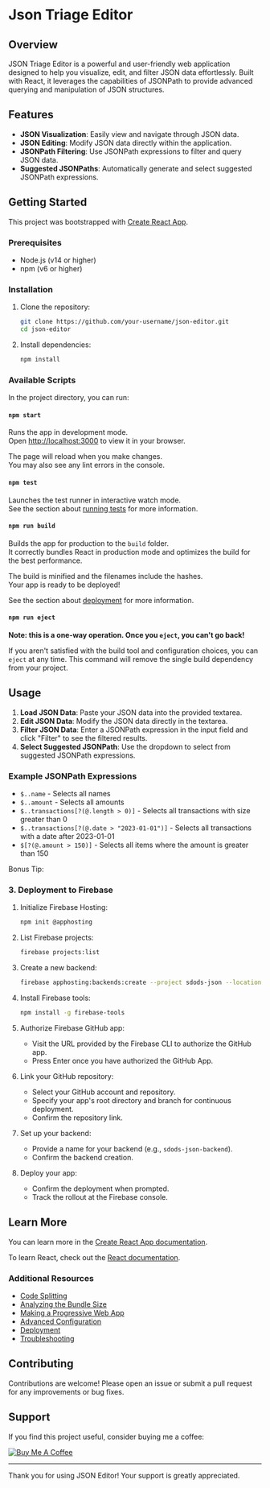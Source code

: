 
# Json Triage Editor

## Overview

JSON Triage Editor is a powerful and user-friendly web application designed to help you visualize, edit, and filter JSON data effortlessly. Built with React, it leverages the capabilities of JSONPath to provide advanced querying and manipulation of JSON structures.

## Features

- **JSON Visualization**: Easily view and navigate through JSON data.
- **JSON Editing**: Modify JSON data directly within the application.
- **JSONPath Filtering**: Use JSONPath expressions to filter and query JSON data.
- **Suggested JSONPaths**: Automatically generate and select suggested JSONPath expressions.

## Getting Started

This project was bootstrapped with [Create React App](https://github.com/facebook/create-react-app).

### Prerequisites

- Node.js (v14 or higher)
- npm (v6 or higher)

### Installation

1. Clone the repository:
    ```sh
    git clone https://github.com/your-username/json-editor.git
    cd json-editor
    ```

2. Install dependencies:
    ```sh
    npm install
    ```

### Available Scripts

In the project directory, you can run:

#### `npm start`

Runs the app in development mode.\
Open [http://localhost:3000](http://localhost:3000) to view it in your browser.

The page will reload when you make changes.\
You may also see any lint errors in the console.

#### `npm test`

Launches the test runner in interactive watch mode.\
See the section about [running tests](https://facebook.github.io/create-react-app/docs/running-tests) for more information.

#### `npm run build`

Builds the app for production to the `build` folder.\
It correctly bundles React in production mode and optimizes the build for the best performance.

The build is minified and the filenames include the hashes.\
Your app is ready to be deployed!

See the section about [deployment](https://facebook.github.io/create-react-app/docs/deployment) for more information.

#### `npm run eject`

**Note: this is a one-way operation. Once you `eject`, you can't go back!**

If you aren't satisfied with the build tool and configuration choices, you can `eject` at any time. This command will remove the single build dependency from your project.

## Usage

1. **Load JSON Data**: Paste your JSON data into the provided textarea.
2. **Edit JSON Data**: Modify the JSON data directly in the textarea.
3. **Filter JSON Data**: Enter a JSONPath expression in the input field and click "Filter" to see the filtered results.
4. **Select Suggested JSONPath**: Use the dropdown to select from suggested JSONPath expressions.

### Example JSONPath Expressions

- `$..name` - Selects all names
- `$..amount` - Selects all amounts
- `$..transactions[?(@.length > 0)]` - Selects all transactions with size greater than 0
- `$..transactions[?(@.date > "2023-01-01")]` - Selects all transactions with a date after 2023-01-01
- `$[?(@.amount > 150)]` - Selects all items where the amount is greater than 150

Bonus Tip:

### 3. Deployment to Firebase

1. Initialize Firebase Hosting:
    ```bash
    npm init @apphosting
    ```

2. List Firebase projects:
    ```bash
    firebase projects:list
    ```

3. Create a new backend:
    ```bash
    firebase apphosting:backends:create --project sdods-json --location us-central1 json-editor
    ```

4. Install Firebase tools:
    ```bash
    npm install -g firebase-tools
    ```

5. Authorize Firebase GitHub app:
    - Visit the URL provided by the Firebase CLI to authorize the GitHub app.
    - Press Enter once you have authorized the GitHub App.

6. Link your GitHub repository:
    - Select your GitHub account and repository.
    - Specify your app's root directory and branch for continuous deployment.
    - Confirm the repository link.

7. Set up your backend:
    - Provide a name for your backend (e.g., `sdods-json-backend`).
    - Confirm the backend creation.

8. Deploy your app:
    - Confirm the deployment when prompted.
    - Track the rollout at the Firebase console.

## Learn More

You can learn more in the [Create React App documentation](https://facebook.github.io/create-react-app/docs/getting-started).

To learn React, check out the [React documentation](https://reactjs.org/).

### Additional Resources

- [Code Splitting](https://facebook.github.io/create-react-app/docs/code-splitting)
- [Analyzing the Bundle Size](https://facebook.github.io/create-react-app/docs/analyzing-the-bundle-size)
- [Making a Progressive Web App](https://facebook.github.io/create-react-app/docs/making-a-progressive-web-app)
- [Advanced Configuration](https://facebook.github.io/create-react-app/docs/advanced-configuration)
- [Deployment](https://facebook.github.io/create-react-app/docs/deployment)
- [Troubleshooting](https://facebook.github.io/create-react-app/docs/troubleshooting#npm-run-build-fails-to-minify)

## Contributing

Contributions are welcome! Please open an issue or submit a pull request for any improvements or bug fixes.

## Support

If you find this project useful, consider buying me a coffee:

[![Buy Me A Coffee](https://www.buymeacoffee.com/assets/img/custom_images/orange_img.png)](https://www.buymeacoffee.com/your-username)

---

Thank you for using JSON Editor! Your support is greatly appreciated.
